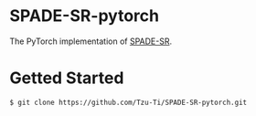 # SPADE-SR-pytorch

The PyTorch implementation of [SPADE-SR](https://openaccess.thecvf.com/content/WACV2023W/RWS/html/Chiu_Low-Resolution_Thermal_Sensor-Guided_Image_Synthesis_WACVW_2023_paper.html).

# Getted Started
```shell
$ git clone https://github.com/Tzu-Ti/SPADE-SR-pytorch.git
```

